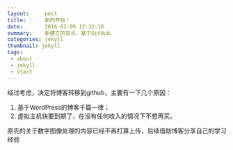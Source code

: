 ```yaml
---
layout:     post
title:      新的开始！
date:       2016-02-09 12:32:18
summary:    新建立的站点，基于GitHub。
categories: jekyll
thumbnail: jekyll
tags:
 - about
 - jekyll
 - start
---
```


经过考虑，决定将博客转移到github，主要有一下几个原因：   <br/>
1. 基于WordPress的博客千篇一律；   <br/>
2. 虚拟主机快要到期了，在没有任何收入的情况下不想再买。 <br/>

  
原先的关于数字图像处理的内容已经不再打算上传，后续借助博客分享自己的学习经验
